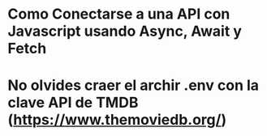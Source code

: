 # Como Conectarse a una API con Javascript usando Async, Await y Fetch
# No olvides craer el archir .env con la clave API de TMDB (https://www.themoviedb.org/)
